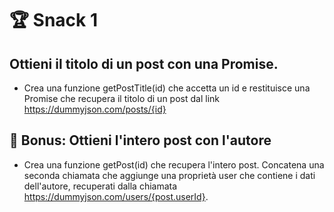 # 🏆 Snack 1
## Ottieni il titolo di un post con una Promise.

+ Crea una funzione getPostTitle(id) che accetta un id e restituisce una Promise che recupera il titolo di un post dal link https://dummyjson.com/posts/{id}

## 🎯 Bonus: Ottieni l'intero post con l'autore

+ Crea una funzione getPost(id) che recupera l'intero post. Concatena una seconda chiamata che aggiunge una proprietà user che contiene i dati dell'autore, recuperati dalla chiamata https://dummyjson.com/users/{post.userId}.